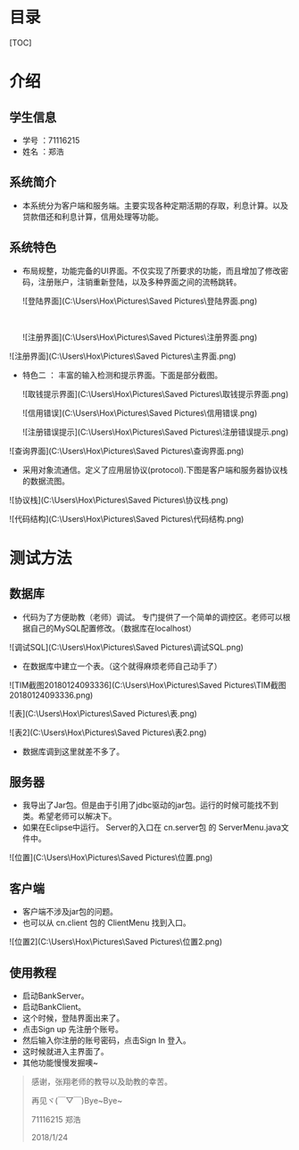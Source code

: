 # 目录

[TOC]

# 介绍

## 学生信息

* 学号 ：71116215
* 姓名 ：郑浩



## 系统简介

* 本系统分为客户端和服务端。主要实现各种定期活期的存取，利息计算。以及贷款借还和利息计算，信用处理等功能。

## 系统特色

* 布局规整，功能完备的UI界面。不仅实现了所要求的功能，而且增加了修改密码，注册账户，注销重新登陆，以及多种界面之间的流畅跳转。

  ![登陆界面](C:\Users\Hox\Pictures\Saved Pictures\登陆界面.png)

  ​

  ![注册界面](C:\Users\Hox\Pictures\Saved Pictures\注册界面.png)

![注册界面](C:\Users\Hox\Pictures\Saved Pictures\主界面.png)



* 特色二 ： 丰富的输入检测和提示界面。下面是部分截图。

  ![取钱提示界面](C:\Users\Hox\Pictures\Saved Pictures\取钱提示界面.png)

  ![信用错误](C:\Users\Hox\Pictures\Saved Pictures\信用错误.png)

  ![注册错误提示](C:\Users\Hox\Pictures\Saved Pictures\注册错误提示.png)

![查询界面](C:\Users\Hox\Pictures\Saved Pictures\查询界面.png)

* 采用对象流通信。定义了应用层协议(protocol).下图是客户端和服务器协议栈的数据流图。

![协议栈](C:\Users\Hox\Pictures\Saved Pictures\协议栈.png)




![代码结构](C:\Users\Hox\Pictures\Saved Pictures\代码结构.png)

# 测试方法

## 数据库

* 代码为了方便助教（老师）调试。 专门提供了一个简单的调控区。老师可以根据自己的MySQL配置修改。（数据库在localhost）

![调试SQL](C:\Users\Hox\Pictures\Saved Pictures\调试SQL.png)

* 在数据库中建立一个表。（这个就得麻烦老师自己动手了）

![TIM截图20180124093336](C:\Users\Hox\Pictures\Saved Pictures\TIM截图20180124093336.png)

![表](C:\Users\Hox\Pictures\Saved Pictures\表.png)

![表2](C:\Users\Hox\Pictures\Saved Pictures\表2.png)


* 数据库调到这里就差不多了。



## 服务器

* 我导出了Jar包。但是由于引用了jdbc驱动的jar包。运行的时候可能找不到类。希望老师可以解决下。
* 如果在Eclipse中运行。 Server的入口在 cn.server包 的 ServerMenu.java文件中。

![位置](C:\Users\Hox\Pictures\Saved Pictures\位置.png)

## 客户端

* 客户端不涉及jar包的问题。 
* 也可以从 cn.client 包的 ClientMenu 找到入口。

![位置2](C:\Users\Hox\Pictures\Saved Pictures\位置2.png)



## 使用教程

* 启动BankServer。
* 启动BankClient。
* 这个时候，登陆界面出来了。
* 点击Sign up 先注册个账号。
* 然后输入你注册的账号密码，点击Sign In 登入。
* 这时候就进入主界面了。
* 其他功能慢慢发掘噢~



> 感谢，张翔老师的教导以及助教的幸苦。
>
> 再见ヾ(￣▽￣)Bye~Bye~
>
> 71116215 郑浩
>
> 2018/1/24